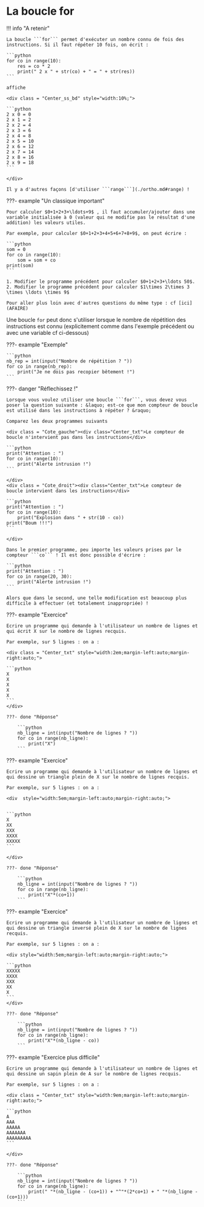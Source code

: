 # La boucle for

!!! info "A retenir"

    La boucle ```for``` permet d'exécuter un nombre connu de fois des instructions. Si il faut répéter 10 fois, on écrit :

    ```python
    for co in range(10):
        res = co * 2
        print(" 2 x " + str(co) + " = " + str(res)) 
    ```

    affiche

    <div class = "Center_ss_bd" style="width:10%;">

	```python
	2 x 0 = 0 
    2 x 1 = 2 
    2 x 2 = 4 
    2 x 3 = 6 
    2 x 4 = 8 
    2 x 5 = 10
    2 x 6 = 12
    2 x 7 = 14
    2 x 8 = 16
    2 x 9 = 18
	```

	</div>
    
    Il y a d'autres façons [d'utiliser ```range```](./ortho.md#range) !

???- example "Un classique important"

    Pour calculer $0+1+2+3+\ldots+9$ , il faut accumuler/ajouter dans une variable initialisée à 0 (valeur qui ne modifie pas le résultat d'une addition) les valeurs utiles. 
    
    Par exemple, pour calculer $0+1+2+3+4+5+6+7+8+9$, on peut écrire :

    ```python
    som = 0
    for co in range(10):
        som = som + co
    print(som)
    ```

    1. Modifier le programme précédent pour calculer $0+1+2+3+\ldots 50$.
    2. Modifier le programme précédent pour calculer $1\times 2\times 3 \times \ldots \times 9$

    Pour aller plus loin avec d'autres questions du même type : cf [ici](AFAIRE)

Une boucle ```for``` peut donc s'utiliser lorsque le nombre de répétition des instructions est connu (explicitement comme dans l'exemple précédent ou avec une variable cf ci-dessous)

???- example "Exemple"

    ```python
    nb_rep = int(input("Nombre de répétition ? "))
    for co in range(nb_rep):
        print("Je ne dois pas recopier bêtement !")
    ```

???- danger "Réflechissez !"

    Lorsque vous voulez utiliser une boucle ```for```, vous devez vous poser la question suivante : &laquo; est-ce que mon compteur de boucle est utilisé dans les instructions à répéter ? &raquo;

    Comparez les deux programmes suivants

    <div class = "Cote_gauche"><div class="Center_txt">Le compteur de boucle n'intervient pas dans les instructions</div>

    ```python
    print("Attention : ")
    for co in range(10):
        print("Alerte intrusion !")
    ```

    </div>
    <div class = "Cote_droit"><div class="Center_txt">Le compteur de boucle intervient dans les instructions</div>

    ```python
    print("Attention : ")
    for co in range(10):
        print("Explosion dans " + str(10 - co))
    print("Boum !!!")
    ```

    </div>

    Dans le premier programme, peu importe les valeurs prises par le compteur ```co``` ! Il est donc possible d'écrire :

    ```python
    print("Attention : ")
    for co in range(20, 30):
        print("Alerte intrusion !")
    ```

    Alors que dans le second, une telle modification est beaucoup plus difficile à effectuer (et totalement inappropriée) !

???- example "Exercice"

    Ecrire un programme qui demande à l'utilisateur un nombre de lignes et qui écrit X sur le nombre de lignes recquis.

    Par exemple, sur 5 lignes : on a :

    <div class = "Center_txt" style="width:2em;margin-left:auto;margin-right:auto;">

    ```python
    X
    X
    X
    X
    X
    ```
    </div>

    ???- done "Réponse"

        ```python
        nb_ligne = int(input("Nombre de lignes ? "))
        for co in range(nb_ligne):
            print("X")
        ```

???- example "Exercice"

    Ecrire un programme qui demande à l'utilisateur un nombre de lignes et qui dessine un triangle plein de X sur le nombre de lignes recquis.

    Par exemple, sur 5 lignes : on a :

    <div  style="width:5em;margin-left:auto;margin-right:auto;">


    ```python
    X  
    XX  
    XXX  
    XXXX  
    XXXXX
    ```

    </div>

    ???- done "Réponse"

        ```python
        nb_ligne = int(input("Nombre de lignes ? "))
        for co in range(nb_ligne):
            print("X"*(co+1))
        ```

???- example "Exercice"

    Ecrire un programme qui demande à l'utilisateur un nombre de lignes et qui dessine un triangle inversé plein de X sur le nombre de lignes recquis.

    Par exemple, sur 5 lignes : on a :

    <div style="width:5em;margin-left:auto;margin-right:auto;">

    ```python
    XXXXX
    XXXX
    XXX
    XX
    X
    ```
    </div>

    ???- done "Réponse"

        ```python
        nb_ligne = int(input("Nombre de lignes ? "))
        for co in range(nb_ligne):
            print("X"*(nb_ligne - co))
        ```

???- example "Exercice plus difficile"

    Ecrire un programme qui demande à l'utilisateur un nombre de lignes et qui dessine un sapin plein de A sur le nombre de lignes recquis.

    Par exemple, sur 5 lignes : on a :

    <div class = "Center_txt" style="width:9em;margin-left:auto;margin-right:auto;">

    ```python
    A
    AAA
    AAAAA
    AAAAAAA
    AAAAAAAAA
    ```

    </div>

    ???- done "Réponse"

        ```python
        nb_ligne = int(input("Nombre de lignes ? "))
        for co in range(nb_ligne):
            print(" "*(nb_ligne - (co+1)) + "^"*(2*co+1) + " "*(nb_ligne - (co+1)))
        ```

